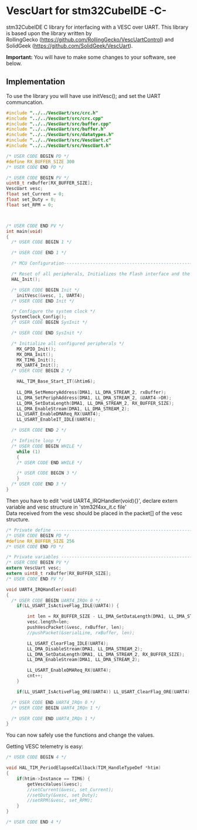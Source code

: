 # VescUart for stm32CubeIDE -C-

stm32CubeIDE C library for interfacing with a VESC over UART. This library is based upon the library written by \
RollingGecko (https://github.com/RollingGecko/VescUartControl) and \
SolidGeek (https://github.com/SolidGeek/VescUart).

**Important:** You will have to make some changes to your software, see below.

## Implementation

To use the library you will have use initVesc(); and set the UART communcation.

```c
#include "../../VescUart/src/crc.h"
#include "../../VescUart/src/crc.cpp"
#include "../../VescUart/src/buffer.cpp"
#include "../../VescUart/src/buffer.h"
#include "../../VescUart/src/datatypes.h"
#include "../../VescUart/src/VescUart.c"
#include "../../VescUart/src/VescUart.h"

/* USER CODE BEGIN PD */
#define RX_BUFFER_SIZE 300
/* USER CODE END PD */

/* USER CODE BEGIN PV */
uint8_t rxBuffer[RX_BUFFER_SIZE];
VescUart vesc;
float set_Current = 0;
float set_Duty = 0;
float set_RPM = 0;



/* USER CODE END PV */
int main(void)
{
  /* USER CODE BEGIN 1 */

  /* USER CODE END 1 */

  /* MCU Configuration--------------------------------------------------------*/

  /* Reset of all peripherals, Initializes the Flash interface and the Systick. */
  HAL_Init();

  /* USER CODE BEGIN Init */
	initVesc(&vesc, 1, UART4);
  /* USER CODE END Init */

  /* Configure the system clock */
  SystemClock_Config();
  /* USER CODE BEGIN SysInit */

  /* USER CODE END SysInit */

  /* Initialize all configured peripherals */
    MX_GPIO_Init();
    MX_DMA_Init();
    MX_TIM6_Init();
    MX_UART4_Init();
  /* USER CODE BEGIN 2 */

	HAL_TIM_Base_Start_IT(&htim6);
  
	LL_DMA_SetMemoryAddress(DMA1, LL_DMA_STREAM_2, rxBuffer);
	LL_DMA_SetPeriphAddress(DMA1, LL_DMA_STREAM_2, &UART4->DR);
	LL_DMA_SetDataLength(DMA1, LL_DMA_STREAM_2, RX_BUFFER_SIZE);
	LL_DMA_EnableStream(DMA1, LL_DMA_STREAM_2);
	LL_USART_EnableDMAReq_RX(UART4);
	LL_USART_EnableIT_IDLE(UART4);

  /* USER CODE END 2 */

  /* Infinite loop */
  /* USER CODE BEGIN WHILE */
 	while (1)
	{
    /* USER CODE END WHILE */

    /* USER CODE BEGIN 3 */
	}
  /* USER CODE END 3 */
}
```
Then you have to edit 'void UART4_IRQHandler(void){}', declare extern variable and vesc structure in 'stm32f4xx_it.c file'\
Data received from the vesc should be placed in the packet[] of the vesc structure.

```c
/* Private define ------------------------------------------------------------*/
/* USER CODE BEGIN PD */
#define RX_BUFFER_SIZE 256
/* USER CODE END PD */

/* Private variables ---------------------------------------------------------*/
/* USER CODE BEGIN PV */
extern VescUart vesc;
extern uint8_t rxBuffer[RX_BUFFER_SIZE];
/* USER CODE END PV */

void UART4_IRQHandler(void)
{
  /* USER CODE BEGIN UART4_IRQn 0 */
	if(LL_USART_IsActiveFlag_IDLE(UART4)) {

		int len = RX_BUFFER_SIZE - LL_DMA_GetDataLength(DMA1, LL_DMA_STREAM_2);
		vesc.length=len;
		pushVescPacket(&vesc, rxBuffer, len);
		//pushPacket(&serialLine, rxBuffer, len);

		LL_USART_ClearFlag_IDLE(UART4);
		LL_DMA_DisableStream(DMA1, LL_DMA_STREAM_2);
		LL_DMA_SetDataLength(DMA1, LL_DMA_STREAM_2, RX_BUFFER_SIZE);
		LL_DMA_EnableStream(DMA1, LL_DMA_STREAM_2);

		LL_USART_EnableDMAReq_RX(UART4);
		cnt++;
	}

	if(LL_USART_IsActiveFlag_ORE(UART4)) LL_USART_ClearFlag_ORE(UART4);

  /* USER CODE END UART4_IRQn 0 */
  /* USER CODE BEGIN UART4_IRQn 1 */

  /* USER CODE END UART4_IRQn 1 */
}
```


You can now safely use the functions and change the values. 

Getting VESC telemetry is easy:

```c
/* USER CODE BEGIN 4 */

void HAL_TIM_PeriodElapsedCallback(TIM_HandleTypeDef *htim)
{
	if(htim->Instance == TIM6) { 
		getVescValues(&vesc);
		//setCurrent(&vesc, set_Current);
		//setDuty(&vesc, set_Duty);
		//setRPM(&vesc, set_RPM);
	}
}

/* USER CODE END 4 */
```
